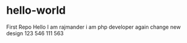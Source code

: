 # hello-world
First Repo
Hello I am rajmander 
i am php developer again change
new design
123
546
111
563